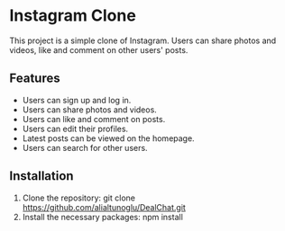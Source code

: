 # Instagram Clone

This project is a simple clone of Instagram. Users can share photos and videos, like and comment on other users' posts.

## Features

- Users can sign up and log in.
- Users can share photos and videos.
- Users can like and comment on posts.
- Users can edit their profiles.
- Latest posts can be viewed on the homepage.
- Users can search for other users.

## Installation

1. Clone the repository: git clone https://github.com/alialtunoglu/DealChat.git
2. Install the necessary packages: npm install

